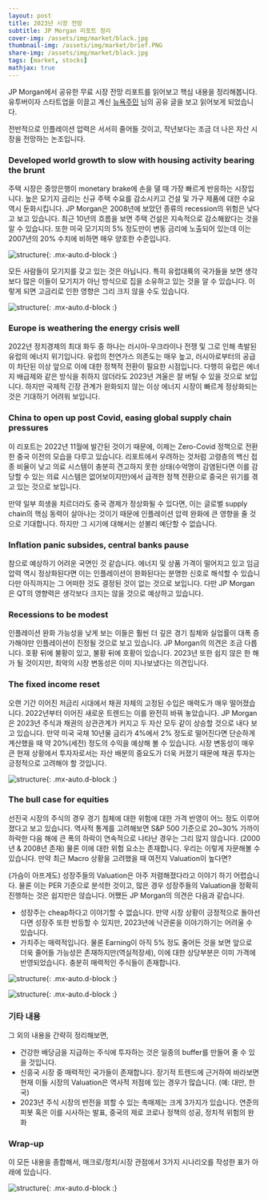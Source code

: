 ```yaml
---
layout: post
title: 2023년 시장 전망
subtitle: JP Morgan 리포트 정리
cover-img: /assets/img/market/black.jpg
thumbnail-img: /assets/img/market/brief.PNG
share-img: /assets/img/market/black.jpg
tags: [market, stocks]
mathjax: true
---
```


JP Morgan에서 공유한 무료 시장 전망 리포트를 읽어보고 핵심 내용을 정리해봅니다. 유투버이자 스타트업을 이끌고 계신 [뉴욕주민](https://www.youtube.com/@newyork-er/featured) 님의 공유 글을 보고 읽어보게 되었습니다.  

전반적으로 인플레이션 압력은 서서히 줄어들 것이고, 작년보다는 조금 더 나은 자산 시장을 전망하는 논조입니다. 

### Developed world growth to slow with housing activity bearing the brunt  

주택 시장은 중앙은행이 monetary brake에 손을 댈 때 가장 빠르게 반응하는 시장입니다. 높은 모기지 금리는 신규 주택 수요를 감소시키고 건설 및 가구 제품에 대한 수요 역시 둔화시킵니다. JP Morgan은 2008년에 보았던 종류의 recession의 위험은 낮다고 보고 있습니다. 최근 10년의 흐름을 보면 주택 건설은 지속적으로 감소해왔다는 것을 알 수 있습니다. 또한 미국 모기지의 5% 정도만이 변동 금리에 노출되어 있는데 이는 2007년의 20% 수치에 비하면 매우 양호한 수준입니다.  

![structure](/assets/img/market/e1.PNG){: .mx-auto.d-block :}

모든 사람들이 모기지를 갖고 있는 것은 아닙니다. 특히 유럽대륙의 국가들을 보면 생각보다 많은 이들이 모기지가 아닌 방식으로 집을 소유하고 있는 것을 알 수 있습니다. 이렇게 되면 고금리로 인한 영향은 그리 크지 않을 수도 있습니다.  

![structure](/assets/img/market/e2.PNG){: .mx-auto.d-block :}

### Europe is weathering the energy crisis well  
2022년 정치경제의 최대 화두 중 하나는 러시아-우크라이나 전쟁 및 그로 인해 촉발된 유럽의 에너지 위기입니다. 유럽의 천연가스 의존도는 매우 높고, 러시아로부터의 공급이 차단된 이상 앞으로 이에 대한 정책적 전환이 필요한 시점입니다. 다행히 유럽은 에너지 배급제와 같은 방식을 취하지 않더라도 2023년 겨울은 잘 버틸 수 있을 것으로 보입니다. 하지만 국제적 긴장 관계가 완화되지 않는 이상 에너지 시장이 빠르게 정상화되는 것은 기대하기 어려워 보입니다.  

### China to open up post Covid, easing global supply chain pressures  
이 리포트는 2022년 11월에 발간된 것이기 때문에, 이제는 Zero-Covid 정책으로 전환한 중국 이전의 모습을 다루고 있습니다. 리포트에서 우려하는 것처럼 고령층의 백신 접종 비율이 낮고 의료 시스템이 충분히 견고하지 못한 상태(수억명이 감염된다면 이를 감당할 수 있는 의료 시스템은 없어보이지만)에서 급격한 정책 전환으로 중국은 위기를 겪고 있는 것으로 보입니다.  

만약 일부 희생을 치르더라도 중국 경제가 정상화될 수 있다면, 이는 글로벌 supply chain의 핵심 동력이 살아나는 것이기 때문에 인플레이션 압력 완화에 큰 영향을 줄 것으로 기대합니다. 하지만 그 시기에 대해서는 섣불리 예단할 수 없습니다.  

### Inflation panic subsides, central banks pause  
참으로 예상하기 어려운 국면인 것 같습니다. 에너지 및 상품 가격이 떨어지고 있고 임금 압력 역시 정상화된다면 이는 인플레이션이 완화된다는 분명한 신호로 해석할 수 있습니다만 아직까지는 그 어떠한 것도 결정된 것이 없는 것으로 보입니다. 다만 JP Morgan은 QT의 영향력은 생각보다 크지는 않을 것으로 예상하고 있습니다.  

### Recessions to be modest  
인플레이션 완화 가능성을 낮게 보는 이들은 훨씬 더 깊은 경기 침체와 실업률이 대폭 증가해야만 인플레이션이 진정될 것으로 보고 있습니다. JP Morgan의 의견은 조금 다릅니다. 호황 뒤에 불황이 있고, 불황 뒤에 호황이 있습니다. 2023년 또한 쉽지 않은 한 해가 될 것이지만, 최악의 시장 변동성은 이미 지나보냈다는 의견입니다.  

### The fixed income reset  
오랜 기간 이어진 저금리 시대에서 채권 자체의 고정된 수입은 매력도가 매우 떨어졌습니다. 2022년부터 이어진 새로운 트렌드는 이를 완전히 바꿔 놓았습니다. JP Morgan은 2023년 주식과 채권의 상관관계가 커지고 두 자산 모두 같이 상승할 것으로 내다 보고 있습니다. 만약 미국 국채 10년물 금리가 4%에서 2% 정도로 떨어진다면 단순하게 계산했을 때 약 20%(세전) 정도의 수익을 예상해 볼 수 있습니다. 시장 변동성이 매우 큰 현재 상황에서 투자자로서는 자산 배분의 중요도가 더욱 커졌기 때문에 채권 투자는 긍정적으로 고려해야 할 것입니다.  

![structure](/assets/img/market/e9.PNG){: .mx-auto.d-block :}

### The bull case for equities  
선진국 시장의 주식의 경우 경기 침체에 대한 위험에 대한 가격 반영이 어느 정도 이루어졌다고 보고 있습니다. 역사적 통계를 고려해보면 S&P 500 기준으로 20~30% 가까이 하락한 다음 해에 큰 폭의 하락이 연속적으로 나타난 경우는 그리 많지 않습니다. (2000년 & 2008년 존재) 물론 이에 대한 위험 요소는 존재합니다. 우리는 이렇게 자문해볼 수 있습니다. 만약 최근 Macro 상황을 고려했을 때 여전지 Valuation이 높다면?  

(가슴이 아프게도) 성장주들의 Valuation은 아주 저렴해졌다라고 이야기 하기 어렵습니다. 물론 이는 PER 기준으로 분석한 것이고, 많은 경우 성장주들의 Valuation을 정확히 진행하는 것은 쉽지만은 않습니다. 어쨌든 JP Morgan의 의견은 다음과 같습니다.  

- 성장주는 cheap하다고 이야기할 수 없습니다. 만약 시장 상황이 긍정적으로 돌아선다면 성장주 또한 반등할 수 있지만, 2023년에 낙관론을 이야기하기는 어려울 수 있습니다.  
- 가치주는 매력적입니다. 물론 Earning이 아직 5% 정도 줄어든 것을 보면 앞으로 더욱 줄어들 가능성은 존재하지만(역실적장세), 이에 대한 상당부분은 이미 가격에 반영되었습니다. 충분히 매력적인 주식들이 존재합니다.  

![structure](/assets/img/market/e10.PNG){: .mx-auto.d-block :}

![structure](/assets/img/market/e11.PNG){: .mx-auto.d-block :}

### 기타 내용  
그 외의 내용을 간략히 정리해보면,  

- 건강한 배당금을 지급하는 주식에 투자하는 것은 일종의 buffer를 만들어 줄 수 있을 것입니다.  
- 신흥국 시장 중 매력적인 국가들이 존재합니다. 장기적 트렌드에 근거하여 바라보면 현재 이들 시장의 Valuation은 역사적 저점에 있는 경우가 많습니다. (예: 대만, 한국)  
- 2023년 주식 시장의 반전을 꾀할 수 있는 촉매제는 크게 3가지가 있습니다. 연준의 피봇 혹은 이를 시사하는 발표, 중국의 제로 코로나 정책의 성공, 정치적 위험의 완화  

### Wrap-up  
이 모든 내용을 종합해서, 매크로/정치/시장 관점에서 3가지 시나리오를 작성한 표가 아래에 있습니다.  

![structure](/assets/img/market/table.PNG){: .mx-auto.d-block :}

